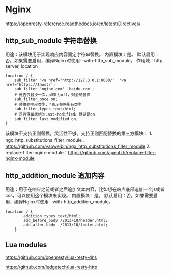 # Nginx


https://openresty-reference.readthedocs.io/en/latest/Directives/




## http_sub_module 字符串替换
用途：该模块用于实现响应内容固定字符串替换。
内置模块：是。
默认启用：否。如果需要启用，编译Nginx时使用--with-http_sub_module。
作用域：http, server, location

```nginx
location / {
    sub_filter '<a href="http://127.0.0.1:8080/'  '<a href="https://$host/';
    sub_filter 'nginx.com' 'baidu.com';
    # 是否仅替换一次，如果为off，则全局替换
    sub_filter_once on;
    # 替换的响应类型，*表示替换所有类型
    sub_filter_types text/html;
    # 是否保留原始的Last-Modified。默认是on
    sub_filter_last_modified on;
}
```
该模块不支持正则替换，灵活性不够。支持正则匹配替换的第三方模块：
1、ngx_http_substitutions_filter_module：https://github.com/yaoweibin/ngx_http_substitutions_filter_module
2、replace-filter-nginx-module：https://github.com/agentzh/replace-filter-nginx-module


## http_addition_module 追加内容
用途：用于在响应之前或者之后追加文本内容，比如想在站点底部追加一个js或者css，可以使用这个模块来实现。
内置模块：是。
默认启用：否。如果需要启用，编译Nginx时使用--with-http_addition_module。

```nginx
location / {
        addition_types text/html;
        add_before_body /2013/10/header.html;
        add_after_body  /2013/10/footer.html;
    }
```

## Lua modules

https://github.com/openresty/lua-resty-dns

https://github.com/ledgetech/lua-resty-http
